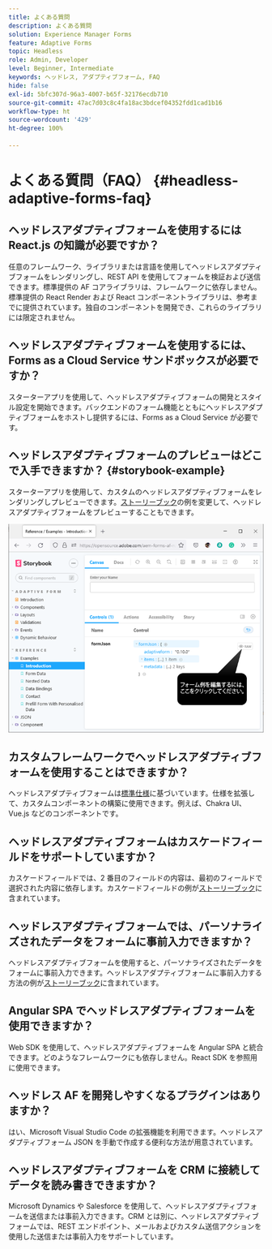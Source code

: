 ```yaml
---
title: よくある質問
description: よくある質問
solution: Experience Manager Forms
feature: Adaptive Forms
topic: Headless
role: Admin, Developer
level: Beginner, Intermediate
keywords: ヘッドレス, アダプティブフォーム, FAQ
hide: false
exl-id: 5bfc307d-96a3-4007-b65f-32176ecdb710
source-git-commit: 47ac7d03c8c4fa18ac3bdcef04352fdd1cad1b16
workflow-type: ht
source-wordcount: '429'
ht-degree: 100%

---
```


# よくある質問（FAQ） {#headless-adaptive-forms-faq}

## ヘッドレスアダプティブフォームを使用するには React.js の知識が必要ですか？

任意のフレームワーク、ライブラリまたは言語を使用してヘッドレスアダプティブフォームをレンダリングし、REST API を使用してフォームを検証および送信できます。標準提供の AF コアライブラリは、フレームワークに依存しません。標準提供の React Render および React コンポーネントライブラリは、参考までに提供されています。独自のコンポーネントを開発でき、これらのライブラリには限定されません。

<!-- 
## Did Adobe release a new AEM Archetype for Headless adaptive forms?

You can use Archetype 37 with flag `includeFormsheadless` or later flag to create an AEM project with Headless adaptive forms functionality. 

-->

## ヘッドレスアダプティブフォームを使用するには、Forms as a Cloud Service サンドボックスが必要ですか？

スターターアプリを使用して、ヘッドレスアダプティブフォームの開発とスタイル設定を開始できます。バックエンドのフォーム機能とともにヘッドレスアダプティブフォームをホストし提供するには、Forms as a Cloud Service が必要です。

<!-- ## Do I need an archetype project to develop Headless adaptive forms?

You can use the starter app to start developing and styling your Headless adaptive forms. Later on, you can use the 
archetype project to deploy the finished Headless adaptive forms and corresponding custom code, created using starter app, to Forms as a Cloud Service environment. The Forms as a Cloud Service environment helps you test and productionize the forms. -->

## ヘッドレスアダプティブフォームのプレビューはどこで入手できますか？ {#storybook-example}

スターターアプリを使用して、カスタムのヘッドレスアダプティブフォームをレンダリングしプレビューできます。[ストーリーブック](https://opensource.adobe.com/aem-forms-af-runtime/storybook/?path=/story/reference-examples--introduction)の例を変更して、ヘッドレスアダプティブフォームをプレビューすることもできます。

![](/help/assets/storybook-example.png)

## カスタムフレームワークでヘッドレスアダプティブフォームを使用することはできますか？

ヘッドレスアダプティブフォームは[標準仕様](/help/assets/Headless-Adaptive-Form-Specification.pdf)に基づいています。仕様を拡張して、カスタムコンポーネントの構築に使用できます。例えば、Chakra UI、Vue.js などのコンポーネントです。

## ヘッドレスアダプティブフォームはカスケードフィールドをサポートしていますか？

カスケードフィールドでは、2 番目のフィールドの内容は、最初のフィールドで選択された内容に依存します。カスケードフィールドの例が[ストーリーブック](https://opensource.adobe.com/aem-forms-af-runtime/storybook/?path=/story/adaptive-form-dynamic-behaviour--options&amp;args=formJson.items[0].fieldType:drop-down;formJson.items[0].minimum:!undefined;formJson.items[0].maximum:!undefined;formJson.items[0].label.value:Choose+number+of+options;formJson.items[0].enum[0]:1;formJson.items[0].enum[1]:2;formJson.items[0].enum[2]:3;formJson.items[1].fieldType:drop-down)に含まれています。

## ヘッドレスアダプティブフォームでは、パーソナライズされたデータをフォームに事前入力できますか？

ヘッドレスアダプティブフォームを使用すると、パーソナライズされたデータをフォームに事前入力できます。ヘッドレスアダプティブフォームに事前入力する方法の例が[ストーリーブック](https://opensource.adobe.com/aem-forms-af-runtime/storybook/?path=/story/reference-examples--prefill-form-with-personalised-data)に含まれています。

<!-- >
## Can I use existing Adaptive Forms editor to create a Headless adaptive form?

At this moment, you use the Adaptive Form Editor to specify the JSON structure and set submit action for the forms. Support for drag-and-drop components, applying rules using editor, and more editor-related options would be available later in the beta phase. Keep a watch on release notes.  -->

## Angular SPA でヘッドレスアダプティブフォームを使用できますか？

Web SDK を使用して、ヘッドレスアダプティブフォームを Angular SPA と統合できます。どのようなフレームワークにも依存しません。React SDK を参照用に使用できます。

<!-- ## Should the `-r prerelease` switch be used every time to start the AEM SDK instance or only for the first time?

During the limited release program, use the `-r prerelease` switch every time you start the AEM SDK instance. 

## What is AEM Forms add-on (.far file) and how to install it?

Adobe Experience Manager Forms as a Cloud Service feature archive provides tools to create Headless adaptive forms on the local development environment. To install the feature archive, see [Setup development environment](setup-development-environment.md).

<!-- 
## Where do one get the license.properties file from?

You do not require a license.properties file to run AEM Cloud Service SDK. 

-->

## ヘッドレス AF を開発しやすくなるプラグインはありますか？

はい、Microsoft Visual Studio Code の拡張機能を利用できます。ヘッドレスアダプティブフォーム JSON を手動で作成する便利な方法が用意されています。

## ヘッドレスアダプティブフォームを CRM に接続してデータを読み書きできますか？

Microsoft Dynamics や Salesforce を使用して、ヘッドレスアダプティブフォームを送信または事前入力できます。CRM とは別に、ヘッドレスアダプティブフォームでは、REST エンドポイント、メールおよびカスタム送信アクションを使用した送信または事前入力をサポートしています。
